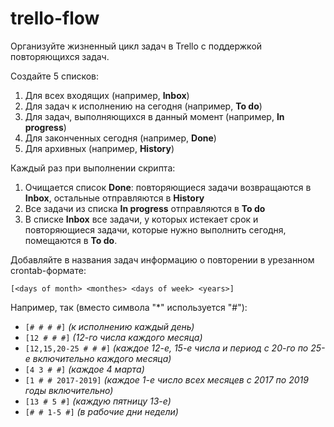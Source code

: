# trello-flow

Организуйте жизненный цикл задач в Trello с поддержкой повторяющихся задач.

Создайте 5 списков:
  1. Для всех входящих (например, __Inbox__)
  2. Для задач к исполнению на сегодня (например, __To do__)
  3. Для задач, выполняющихся в данный момент (например, __In progress__)
  4. Для законченных сегодня (например, __Done__)
  5. Для архивных (например, __History__)

Каждый раз при выполнении скрипта:
  1. Очищается список __Done__: повторяющиеся задачи возвращаются в __Inbox__, остальные отправляются в __History__
  2. Все задачи из списка __In progress__ отправляются в __To do__
  2. В списке __Inbox__ все задачи, у которых истекает срок и повторяющиеся задачи, которые нужно выполнить сегодня, помещаются в __To do__. 

Добавляйте в названия задач информацию о повторении в урезанном crontab-формате:

`[<days of month> <monthes> <days of week> <years>]`

Например, так (вместо символа "*" используется "#"):
  - `[# # # #]` _(к исполнению каждый день)_
  - `[12 # # #]` _(12-го числа каждого месяца)_
  - `[12,15,20-25 # # #]` _(каждое 12-е, 15-е числа и период с 20-го по 25-е включительно каждого месяца)_
  - `[4 3 # #]` _(каждое 4 марта)_
  - `[1 # # 2017-2019]` _(каждое 1-е число всех месяцев с 2017 по 2019 годы включительно)_
  - `[13 # 5 #]` _(каждую пятницу 13-е)_
  - `[# # 1-5 #]` _(в рабочие дни недели)_
